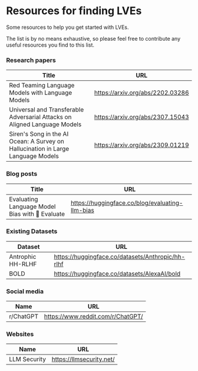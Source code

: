 # Resources for finding LVEs

<div class="subtitle">Some resources to help you get started with LVEs.</div>

The list is by no means exhaustive, so please feel free to contribute any useful resources you find to this list.

### Research papers

| Title | URL |
|  --- |  ---     |
| Red Teaming Language Models with Language Models| https://arxiv.org/abs/2202.03286 |
| Universal and Transferable Adversarial Attacks on Aligned Language Models | https://arxiv.org/abs/2307.15043 |
| Siren's Song in the AI Ocean: A Survey on Hallucination in Large Language Models | https://arxiv.org/abs/2309.01219 |

### Blog posts

| Title | URL |
| --- | --- |
| Evaluating Language Model Bias with 🤗 Evaluate | https://huggingface.co/blog/evaluating-llm-bias | |

### Existing Datasets

| Dataset | URL |
|  --- |  ---     |
| Antrophic HH-RLHF  | https://huggingface.co/datasets/Anthropic/hh-rlhf |
| BOLD | https://huggingface.co/datasets/AlexaAI/bold |


### Social media

| Name | URL |
| --- | --- |
| r/ChatGPT | https://www.reddit.com/r/ChatGPT/ |

### Websites

| Name | URL |
| --- | --- |
| LLM Security | https://llmsecurity.net/ |
